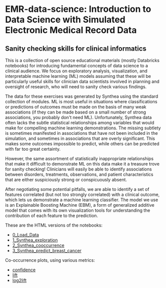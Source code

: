 # EMR-data-science: Introduction to Data Science with Simulated Electronic Medical Record Data

## Sanity checking skills for clinical informatics

This is a collection of open source educational materials (mostly Databricks notebooks) for introducing fundamental concepts of data science to a clinical audience. We focus on exploratory analysis, visualization, and interpretable machine learning (ML) models assuming that these will be particularly useful skills for clinician data scientists involved in planning and oversight of research, who will need to sanity check various findings.

The data for these exercises was generated by Synthea using the standard collection of modules. ML is most useful in situations where classifications or predictions of outcomes must be made on the basis of many weak associations (if they can be made based on a small number of strong associations, you probably don't need ML). Unfortunately, Synthea data often lacks the subtle statistical relationships among variables that would make for compelling machine learning demonstrations. The missing subtlety is sometimes manifested in associations that have not been included in the simulation, and sometimes in associations that are overly significant. This makes some outcomes impossible to predict, while others can be predicted with far too great certainty.

However, the same assortment of statistically inappropriate relationships that make it difficult to demonstrate ML on this data make it a treasure trove for sanity checking! Clinicians will easily be able to identify associations between disorders, treatments, observations, and patient characteristics that are either suspiciously strong or conspicuously absent.

After negotiating some potential pitfalls, we are able to identify a set of features correlated (but not too strongly correlated) with a clinical outcome, which lets us demonstrate a machine learning classifier. The model we use is an Explainable Boosting Machine (EBM), a form of generalized additive model that comes with its own visualization tools for understanding the contribution of each feature to the prediction.

These are the HTML versions of the notebooks:

- [0_Load_Data](https://rmhorton.github.io/EMR-data-science/0_Load_Data.html)
- [1_Synthea_exploration](https://rmhorton.github.io/EMR-data-science/1_Synthea_exploration.html)
- [2_Synthea_cooccurrence](https://rmhorton.github.io/EMR-data-science/2_Synthea_cooccurrence.html)
- [3_Synthea_predict_breast_cancer](https://rmhorton.github.io/EMR-data-science/3_Synthea_predict_breast_cancer.html)

Co-occurrence plots, using various metrics:
- [confidence](https://rmhorton.github.io/EMR-data-science/synthea_cooccurrence_demo.html) 
- [lift](https://rmhorton.github.io/EMR-data-science/synthea_cooccurrence_demo.html?metric=lift)
- [log2lift](https://rmhorton.github.io/EMR-data-science/synthea_cooccurrence_demo.html?metric=log2lift)
